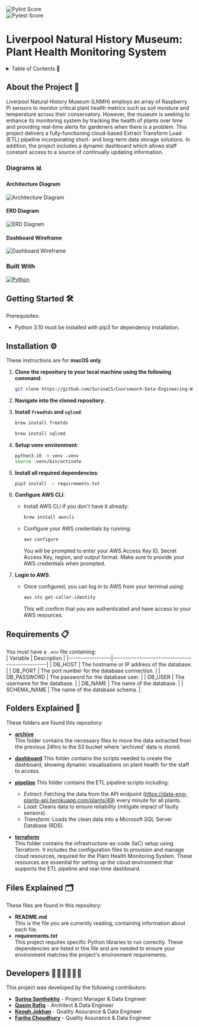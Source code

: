 ![Pylint Score](.github/badges/pylint.svg)  
![Pytest Score](.github/badges/test.svg)
# Liverpool Natural History Museum: Plant Health Monitoring System

<details>
  <summary>Table of Contents 📝</summary>
  <ol>
     <li>
      <a href="#about-the-project-">About The Project</a>
      <ul>
        <li><a href="#diagrams-">Diagrams</a></li>
        <li><a href="#built-with">Built With</a></li>
      </ul>
    </li>
    <li>
      <a href="#getting-started-">Getting Started</a>
      <a href="#installation-">Installation</a>
    </li>
    <li>
      <a href="#requirements-">Requirements</a>
    </li>
    <li>
      <a href="#folders-explained-">Folders Explained</a>
    </li>
    <li>
      <a href="#files-explained-">Files Explained</a>
    </li>
    <li>
      <a href="#developers-">Developers</a>
    </li>
  </ol>
</details>

## About the Project 🌱
Liverpool Natural History Museum (LNMH) employs an array of Raspberry Pi sensors to monitor critical plant health metrics such as soil moisture and temperature across their conservatory. However, the museum is seeking to enhance its monitoring system by tracking the health of plants over time and providing real-time alerts for gardeners when there is a problem. This project delivers a fully-functioning cloud-based Extract Transform Load (ETL) pipeline incorporating short- and long-term data storage solutions. In addition, the project includes a dynamic dashboard which allows staff constant access to a source of continually updating information. 

### Diagrams 📊

#### Architecture Diagram

![Architecture Diagram](/images/architecture-diagram.png)

#### ERD Diagram

![ERD Diagram](/images/ERD-diagram.png)

#### Dashboard Wireframe

![Dashboard Wireframe](/images/wireframe.png)

### Built With
 [![Python][Python.com]][Python-url]


## Getting Started 🛠️ 
Prerequisites:
- Python 3.10 must be installed with pip3 for dependency installation.  


## Installation ⚙️
These instructions are for **macOS only**.

1. **Clone the repository to your local machine using the following command**:
    ```sh
    git clone https://github.com/SurinaCS/Coursework-Data-Engineering-Week-5.git
    ```
2. **Navigate into the cloned repository**.
3. **Install `freedtds` and `sqlcmd`**:
    ```sh
    brew install freetds
    ```
    ```zsh
    brew install sqlcmd
    ```
4. **Setup venv environment**:
    ```zsh
    python3.10 -m venv .venv
    source .venv/bin/activate
    ```
5. **Install all required dependencies**:
    ```sh
    pip3 install -r requirements.txt
    ```
6. **Configure AWS CLI**:
    - Install AWS CLI if you don't have it already:
        ```sh
        brew install awscli
        ```
    - Configure your AWS credentials by running:
        ```sh
        aws configure
        ```
      You will be prompted to enter your AWS Access Key ID, Secret Access Key, region, and output format. Make sure to provide your AWS credentials when prompted.

7. **Login to AWS**:
    - Once configured, you can log in to AWS from your terminal using:
        ```sh
        aws sts get-caller-identity
        ```
      This will confirm that you are authenticated and have access to your AWS resources.

## Requirements 📋
You must have a `.env` file containing:   
| Variable         | Description                                      |
|------------------|--------------------------------------------------|
| DB_HOST          | The hostname or IP address of the database.      |
| DB_PORT          | The port number for the database connection.     |
| DB_PASSWORD      | The password for the database user.              |
| DB_USER          | The username for the database.                   |
| DB_NAME          | The name of the database.                        |
| SCHEMA_NAME      | The name of the database schema.                 |

   
## Folders Explained 📁
These folders are found this repository:     
- **[archive](https://github.com/SurinaCS/lmnh-plant-sensors/tree/main/archive)**     
   This folder contains the necessary files to move the data extracted from the previous 24hrs to the S3 bucket where 'archived' data is stored.
- **[dashboard](https://github.com/SurinaCS/lmnh-plant-sensors/tree/main/dashboard)**
  This folder contains the scripts needed to create the dashboard, showing dynamic visualisations on plant health for the staff to access.

- **[pipeline](https://github.com/SurinaCS/lmnh-plant-sensors/tree/main/pipeline)**
  This folder contains the ETL pipeline scripts including:
    - _Extract_: Fetching the data from the API endpoint (https://data-eng-plants-api.herokuapp.com/plants/49) every minute for all plants.
    - _Load_: Cleans data to ensure reliability (mitigate impact of faulty sensors).
    - _Transform_: Loads the clean data into a Microsoft SQL Server Database (RDS).

- **[terraform](https://github.com/SurinaCS/lmnh-plant-sensors/tree/main/terraform)**  
  This folder contains the infrastructure-as-code (IaC) setup using Terraform. It includes the configuration files to provision and manage cloud resources, required for the Plant Health Monitoring System. These resources are essential for setting up the cloud environment that supports the ETL pipeline and real-time dashboard.


## Files Explained 🗂️
These files are found in this repository:
- **README.md**  
  This is the file you are currently reading, containing information about each file.   
- **requirements.txt**  
  This project requires specific Python libraries to run correctly. These dependencies are listed in this file and are needed to ensure your environment matches the project's environment requirements.


[Python.com]: https://img.shields.io/badge/python-3670A0?style=for-the-badge&logo=python&logoColor=ffdd54
[Python-url]: https://www.python.org/


## Developers 👨🏽‍💻👩🏽‍💻
This project was developed by the following contributors:

- **[Surina Santhokhy](https://github.com/SurinaCS)** - Project Manager & Data Engineer
- **[Qasim Rafiq](https://github.com/qrafiq1)** - Architect & Data Engineer
- **[Keogh Jokhan](https://github.com/keoghrmj)** - Quality Assurance & Data Engineer
- **[Fariha Choudhury](https://github.com/farihachoudhury)** - Quality Assurance & Data Engineer